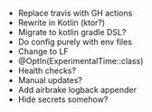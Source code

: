- Replace travis with GH actions
- Rewrite in Kotlin (ktor?)
- Migrate to kotlin gradle DSL?
- Do config purely with env files
- Change to LF
- @OptIn(ExperimentalTime::class)
- Health checks?
- Manual updates?
- Add airbrake logback appender
- Hide secrets somehow?
